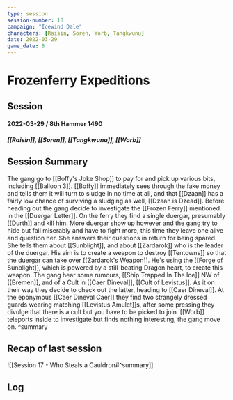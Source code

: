 ```yaml
---
type: session
session-number: 18
campaign: "Icewind Dale"
characters: [Raisin, Soren, Worb, Tangkwunu]
date: 2022-03-29
game_date: 8
---
```


# Frozenferry Expeditions
## Session 
#### 2022-03-29 / 8th Hammer 1490
##### [[Raisin]], [[Soren]], [[Tangkwunu]], [[Worb]]

## Session Summary
The gang go to [[Boffy's Joke Shop]] to pay for and pick up various bits, including [[Balloon 3]]. [[Boffy]] immediately sees through the fake money and tells them it will turn to sludge in no time at all, and that [[Dzaan]] has a fairly low chance of surviving a sludging as well, [[Dzaan is Dzead]].
Before heading out the gang decide to investigate the [[Frozen Ferry]] mentioned in the [[Duergar Letter]]. On the ferry they find a single duergar, presumably [[Durth]] and kill him. More duergar show up however and the gang try to hide but fail miserably and have to fight more, this time they leave one alive and question her. She answers their questions in return for being spared. She tells them about [[Sunblight]], and about [[Zardarok]] who is the leader of the duergar. His aim is to create a weapon to destroy [[Tentowns]] so that the duergar can take over [[Zardarok's Weapon]]. He's using the [[Forge of Sunblight]], which is powered by a still-beating Dragon heart, to create this weapon.
The gang hear some rumours, [[Ship Trapped In The Ice]] NW of [[Bremen]], and of a Cult in [[Caer Dineval]], [[Cult of Levistus]]. As it on their way they decide to check out the latter, heading to [[Caer Dineval]].
At the eponymous [[Caer Dineval Caer]] they find two strangely dressed guards wearing matching [[Levistus Amulet]]s, after some pressing they divulge that there is a cult but you have to be picked to join. [[Worb]] teleports inside to investigate but finds nothing interesting, the gang move on.
^summary

## Recap of last session
![[Session 17 - Who Steals a Cauldron#^summary]]

## Log

